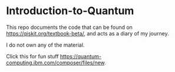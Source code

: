 # Introduction-to-Quantum

This repo documents the code that can be found on https://qiskit.org/textbook-beta/, and acts as a diary of my journey.

I do not own any of the material.

Click this for fun stuff https://quantum-computing.ibm.com/composer/files/new.